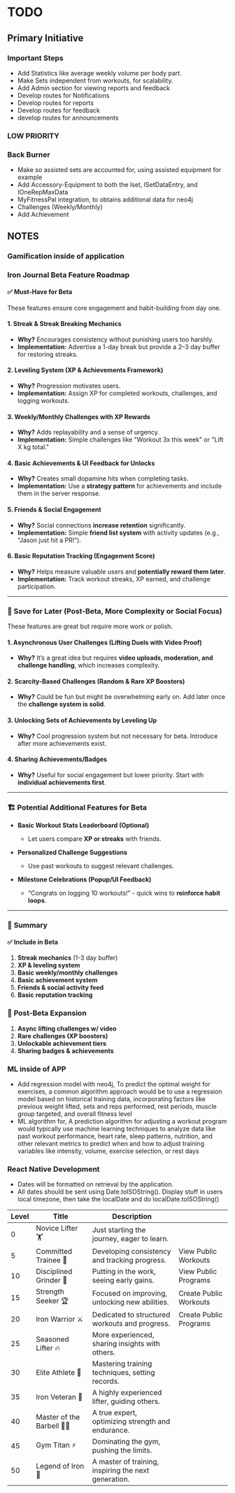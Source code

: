 # TODO

## Primary Initiative

### Important Steps

- Add Statistics like average weekly volume per body part.
- Make Sets independent from workouts, for scalability.
- Add Admin section for viewing reports and feedback
- Develop routes for Notifications
- Develop routes for reports
- Develop routes for feedback
- develop routes for announcements

### LOW PRIORITY

### Back Burner

- Make so assisted sets are accounted for, using assisted equipment for example
- Add Accessory-Equipment to both the Iset, ISetDataEntry, and IOneRepMaxData
- MyFitnessPal integration, to obtains additional data for neo4j
- Challenges (Weekly/Monthly)
- Add Achievement

## NOTES

### Gamification inside of application

### **Iron Journal Beta Feature Roadmap**

#### ✅ Must-Have for Beta

These features ensure core engagement and habit-building from day one.

#### **1. Streak & Streak Breaking Mechanics**

- **Why?** Encourages consistency without punishing users too harshly.
- **Implementation:** Advertise a 1-day break but provide a 2–3 day buffer for restoring streaks.

#### **2. Leveling System (XP & Achievements Framework)**

- **Why?** Progression motivates users.
- **Implementation:** Assign XP for completed workouts, challenges, and logging workouts.

#### **3. Weekly/Monthly Challenges with XP Rewards**

- **Why?** Adds replayability and a sense of urgency.
- **Implementation:** Simple challenges like "Workout 3x this week" or "Lift X kg total."

#### **4. Basic Achievements & UI Feedback for Unlocks**

- **Why?** Creates small dopamine hits when completing tasks.
- **Implementation:** Use a **strategy pattern** for achievements and include them in the server response.

#### **5. Friends & Social Engagement**

- **Why?** Social connections **increase retention** significantly.
- **Implementation:** Simple **friend list system** with activity updates (e.g., “Jason just hit a PR!”).

#### **6. Basic Reputation Tracking (Engagement Score)**

- **Why?** Helps measure valuable users and **potentially reward them later**.
- **Implementation:** Track workout streaks, XP earned, and challenge participation.

---

### 🚀 Save for Later (Post-Beta, More Complexity or Social Focus)

These features are great but require more work or polish.

#### **1. Asynchronous User Challenges (Lifting Duels with Video Proof)**

- **Why?** It’s a great idea but requires **video uploads, moderation, and challenge handling**, which increases complexity.

#### **2. Scarcity-Based Challenges (Random & Rare XP Boosters)**

- **Why?** Could be fun but might be overwhelming early on. Add later once the **challenge system is solid**.

#### **3. Unlocking Sets of Achievements by Leveling Up**

- **Why?** Cool progression system but not necessary for beta. Introduce after more achievements exist.

#### **4. Sharing Achievements/Badges**

- **Why?** Useful for social engagement but lower priority. Start with **individual achievements first**.

---

### 🏗️ Potential Additional Features for Beta

- **Basic Workout Stats Leaderboard (Optional)**

  - Let users compare **XP or streaks** with friends.

- **Personalized Challenge Suggestions**
  - Use past workouts to suggest relevant challenges.

- **Milestone Celebrations (Popup/UI Feedback)**
  - “Congrats on logging 10 workouts!” - quick wins to **reinforce habit loops**.

---

### 🎯 **Summary**

#### ✅ **Include in Beta**

1. **Streak mechanics** (1-3 day buffer)
2. **XP & leveling system**
3. **Basic weekly/monthly challenges**
4. **Basic achievement system**
5. **Friends & social activity feed**
6. **Basic reputation tracking**

### 🚀 **Post-Beta Expansion**

1. **Async lifting challenges w/ video**
2. **Rare challenges (XP boosters)**
3. **Unlockable achievement tiers**
4. **Sharing badges & achievements**

### ML inside of APP

- Add regression model with neo4j, To predict the optimal weight for exercises, a common algorithm approach would be to use a regression model based on historical training data, incorporating factors like previous weight lifted, sets and reps performed, rest periods, muscle group targeted, and overall fitness level
- ML algorithm for, A prediction algorithm for adjusting a workout program would typically use machine learning techniques to analyze data like past workout performance, heart rate, sleep patterns, nutrition, and other relevant metrics to predict when and how to adjust training variables like intensity, volume, exercise selection, or rest days

### React Native Development

- Dates will be formatted on retrieval by the application.
- All dates should be sent using Date.toISOString(). Display stuff in users local timezone, then take the localDate and do localDate.toISOString()

| Level | Title                        | Description                                      |                        |
|-------|------------------------------|--------------------------------------------------|------------------------|
| 0     | Novice Lifter 🏋️            | Just starting the journey, eager to learn.      |                        |
| 5     | Committed Trainee 💪         | Developing consistency and tracking progress.   |        View Public Workouts             |
| 10    | Disciplined Grinder 🔄       | Putting in the work, seeing early gains.        |          View Public Programs          |
| 15    | Strength Seeker 🏆           | Focused on improving, unlocking new abilities.  |     Create Public Workouts            |
| 20    | Iron Warrior ⚔️             | Dedicated to structured workouts and progress.  |           Create Public Programs      |
| 25    | Seasoned Lifter 🔥          | More experienced, sharing insights with others. |                        |
| 30    | Elite Athlete 🏅            | Mastering training techniques, setting records. |                        |
| 35    | Iron Veteran 🦾            | A highly experienced lifter, guiding others.    |                        |
| 40    | Master of the Barbell 🏋️‍♂️ | A true expert, optimizing strength and endurance. |                        |
| 45    | Gym Titan ⚡                 | Dominating the gym, pushing the limits.         |                        |
| 50    | Legend of Iron 👑           | A master of training, inspiring the next generation. |                        |
